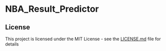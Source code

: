# NBA_Result_Predictor

## License

This project is licensed under the MIT License - see the [LICENSE.md](https://github.com/HyOsori/NBA_Result_Predictor/blob/master/LICENSE) file for details
